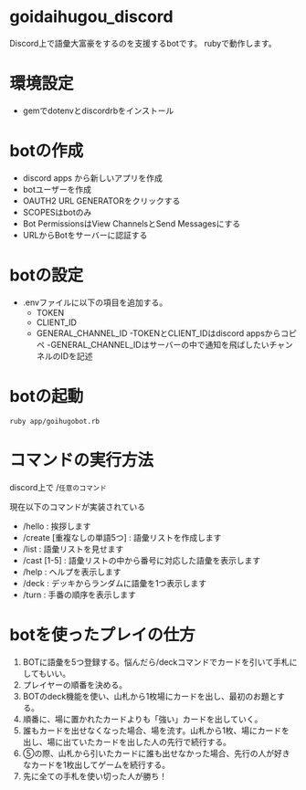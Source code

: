 # goidaihugou_discord
Discord上で語彙大富豪をするのを支援するbotです。
rubyで動作します。


# 環境設定
- gemでdotenvとdiscordrbをインストール


# botの作成
- discord apps から新しいアプリを作成
- botユーザーを作成
- OAUTH2 URL GENERATORをクリックする
- SCOPESはbotのみ
- Bot PermissionsはView ChannelsとSend Messagesにする
- URLからBotをサーバーに認証する

# botの設定
- .envファイルに以下の項目を追加する。
  - TOKEN
  - CLIENT_ID 
  - GENERAL_CHANNEL_ID
-TOKENとCLIENT_IDはdiscord appsからコピペ
-GENERAL_CHANNEL_IDはサーバーの中で通知を飛ばしたいチャンネルのIDを記述

# botの起動
`ruby app/goihugobot.rb`

# コマンドの実行方法
discord上で
/`任意のコマンド`

現在以下のコマンドが実装されている

  - /hello : 挨拶します
  - /create [重複なしの単語5つ] : 語彙リストを作成します
  - /list : 語彙リストを見せます
  - /cast [1-5] : 語彙リストの中から番号に対応した語彙を表示します
  - /help : ヘルプを表示します
  - /deck : デッキからランダムに語彙を1つ表示します
  - /turn : 手番の順序を表示します

# botを使ったプレイの仕方
1. BOTに語彙を5つ登録する。悩んだら/deckコマンドでカードを引いて手札にしてもいい。
2. プレイヤーの順番を決める。
3. BOTのdeck機能を使い、山札から1枚場にカードを出し、最初のお題とする。
4. 順番に、場に置かれたカードよりも「強い」カードを出していく。
5. 誰もカードを出せなくなった場合、場を流す。山札から1枚、場にカードを出し、場に出ていたカードを出した人の先行で続行する。
6. ⑤の際、山札から引いたカードに誰も出せなかった場合、先行の人が好きなカードを1枚出してゲームを続行する。
7. 先に全ての手札を使い切った人が勝ち！
